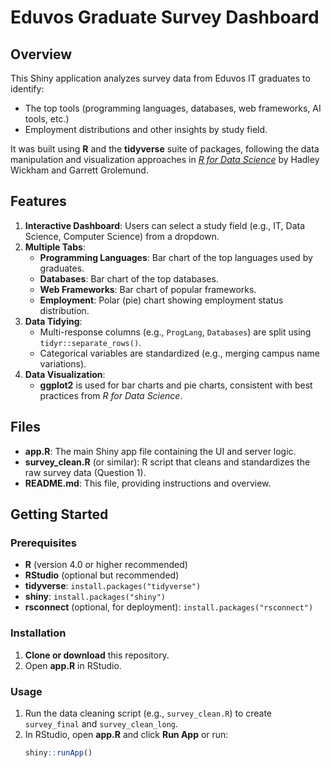 # Eduvos Graduate Survey Dashboard

## Overview
This Shiny application analyzes survey data from Eduvos IT graduates to identify:
- The top tools (programming languages, databases, web frameworks, AI tools, etc.)
- Employment distributions and other insights by study field.

It was built using **R** and the **tidyverse** suite of packages, following the data manipulation and visualization approaches in [*R for Data Science*](https://r4ds.had.co.nz/) by Hadley Wickham and Garrett Grolemund.

## Features
1. **Interactive Dashboard**: Users can select a study field (e.g., IT, Data Science, Computer Science) from a dropdown.
2. **Multiple Tabs**:
   - **Programming Languages**: Bar chart of the top languages used by graduates.
   - **Databases**: Bar chart of the top databases.
   - **Web Frameworks**: Bar chart of popular frameworks.
   - **Employment**: Polar (pie) chart showing employment status distribution.
3. **Data Tidying**:
   - Multi-response columns (e.g., `ProgLang`, `Databases`) are split using `tidyr::separate_rows()`.
   - Categorical variables are standardized (e.g., merging campus name variations).
4. **Data Visualization**:
   - **ggplot2** is used for bar charts and pie charts, consistent with best practices from *R for Data Science*.

## Files
- **app.R**: The main Shiny app file containing the UI and server logic.
- **survey_clean.R** (or similar): R script that cleans and standardizes the raw survey data (Question 1).
- **README.md**: This file, providing instructions and overview.

## Getting Started

### Prerequisites
- **R** (version 4.0 or higher recommended)
- **RStudio** (optional but recommended)
- **tidyverse**: `install.packages("tidyverse")`
- **shiny**: `install.packages("shiny")`
- **rsconnect** (optional, for deployment): `install.packages("rsconnect")`

### Installation
1. **Clone or download** this repository.
2. Open **app.R** in RStudio.

### Usage
1. Run the data cleaning script (e.g., `survey_clean.R`) to create `survey_final` and `survey_clean_long`.
2. In RStudio, open **app.R** and click **Run App** or run:
   ```r
   shiny::runApp()
